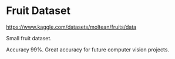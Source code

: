 # Fruit Dataset
https://www.kaggle.com/datasets/moltean/fruits/data

Small fruit dataset.

Accuracy 99%. Great accuracy for future computer vision projects.
